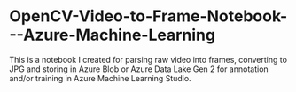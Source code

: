 # OpenCV-Video-to-Frame-Notebook---Azure-Machine-Learning
This is a notebook I created for parsing raw video into frames, converting to JPG and storing in Azure Blob or Azure Data Lake Gen 2 for annotation and/or training in Azure Machine Learning Studio.
